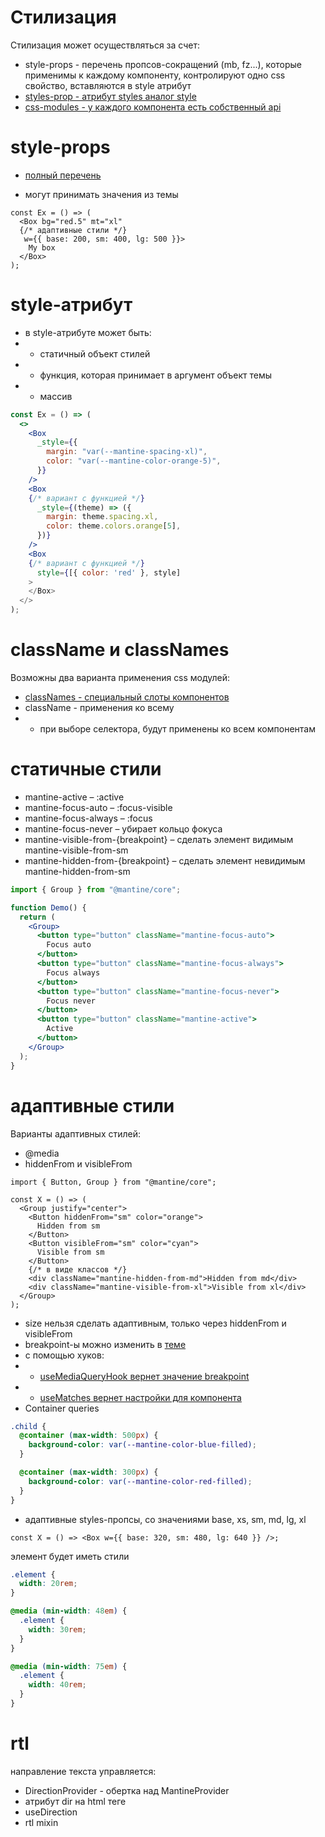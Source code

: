 # Стилизация

Стилизация может осуществляться за счет:

- style-props - перечень пропсов-сокращений (mb, fz...), которые применимы к каждому компоненту, контролируют одно css свойство, вставляются в style атрибут
- [styles-prop - атрибут styles аналог style](./styles-api.md#styles)
- [css-modules - у каждого компонента есть собственный api](./styles-api.md)

# style-props

- [полный перечень](https://mantine.dev/styles/style-props/#supported-props)

- могут принимать значения из темы

```tsx
const Ex = () => (
  <Box bg="red.5" mt="xl"
  {/* адаптивные стили */}
   w={{ base: 200, sm: 400, lg: 500 }}>
    My box
  </Box>
);
```

# style-атрибут

- в style-атрибуте может быть:
- - статичный объект стилей
- - функция, которая принимает в аргумент объект темы
- - массив

```jsx
const Ex = () => (
  <>
    <Box
      _style={{
        margin: "var(--mantine-spacing-xl)",
        color: "var(--mantine-color-orange-5)",
      }}
    />
    <Box
    {/* вариант с функцией */}
      _style={(theme) => ({
        margin: theme.spacing.xl,
        color: theme.colors.orange[5],
      })}
    />
    <Box
    {/* вариант с функцией */}
      style={[{ color: 'red' }, style]
    >
    </Box>
  </>
);
```

# className и classNames

Возможны два варианта применения css модулей:

- [classNames - специальный слоты компонентов](./styles-api.md#classnames)
- className - применения ко всему
- - при выборе селектора, будут применены ко всем компонентам

# статичные стили

- mantine-active – :active
- mantine-focus-auto – :focus-visible
- mantine-focus-always – :focus
- mantine-focus-never – убирает кольцо фокуса
- mantine-visible-from-{breakpoint} – сделать элемент видимым mantine-visible-from-sm
- mantine-hidden-from-{breakpoint} – сделать элемент невидимым mantine-hidden-from-sm

```jsx
import { Group } from "@mantine/core";

function Demo() {
  return (
    <Group>
      <button type="button" className="mantine-focus-auto">
        Focus auto
      </button>
      <button type="button" className="mantine-focus-always">
        Focus always
      </button>
      <button type="button" className="mantine-focus-never">
        Focus never
      </button>
      <button type="button" className="mantine-active">
        Active
      </button>
    </Group>
  );
}
```

# адаптивные стили

Варианты адаптивных стилей:

- @media
- hiddenFrom и visibleFrom

```tsx
import { Button, Group } from "@mantine/core";

const X = () => (
  <Group justify="center">
    <Button hiddenFrom="sm" color="orange">
      Hidden from sm
    </Button>
    <Button visibleFrom="sm" color="cyan">
      Visible from sm
    </Button>
    {/* в виде классов */}
    <div className="mantine-hidden-from-md">Hidden from md</div>
    <div className="mantine-visible-from-xl">Visible from xl</div>
  </Group>
);
```

- size нельзя сделать адаптивным, только через hiddenFrom и visibleFrom
- breakpoint-ы можно изменить в [теме](./objects/theme.md#breakpoints)
- c помощью хуков:
- - [useMediaQueryHook вернет значение breakpoint](./hooks/useMediaQueryHook.md)
- - [useMatches вернет настройки для компонента](./hooks/useMatches.md)
- Container queries

```scss
.child {
  @container (max-width: 500px) {
    background-color: var(--mantine-color-blue-filled);
  }

  @container (max-width: 300px) {
    background-color: var(--mantine-color-red-filled);
  }
}
```

- адаптивные styles-пропсы, со значениями base, xs, sm, md, lg, xl

```tsx
const X = () => <Box w={{ base: 320, sm: 480, lg: 640 }} />;
```

элемент будет иметь стили

```scss
.element {
  width: 20rem;
}

@media (min-width: 48em) {
  .element {
    width: 30rem;
  }
}

@media (min-width: 75em) {
  .element {
    width: 40rem;
  }
}
```

# rtl

направление текста управляется:

- DirectionProvider - обертка над MantineProvider
- атрибут dir на html теге
- useDirection
- rtl mixin

